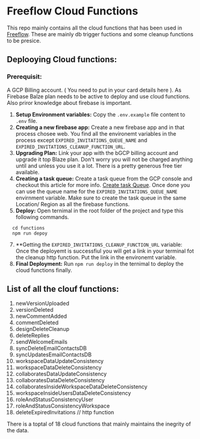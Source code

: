 # Freeflow Cloud Functions 
This repo mainly contains all the cloud functions that has been used in [Freeflow](https://github.com/Rajdip019/freeflow). These are mainly db trigger fuctions and some cleanup functions to be presice.

## Deplooying Cloud functions:
### Prerequisit:
A GCP Billing account. ( You need to put in your card details here ). As Firebase Balze plan needs to be active to deploy and use cloud functions. Also priror knowledge about firebase is important.

1. **Setup Environment variables:** Copy the `.env.example` file content to `.env` file.
2. **Creating a new firebase app:** Create a new firebase app and in that process chosee web. You find all the environemt variables in the process except `EXPIRED_INVITATIONS_QUEUE_NAME` and `EXPIRED_INVITATIONS_CLEANUP_FUNCTION_URL`.
3. **Upgrading Plan:** Link your app with the bGCP billing account and upgrade it top Blaze plan. Don't worry you will not be charged anything until and unless you use it a lot. There is a pretty generous free tier available.
5. **Creating a task queue:** Create a task queue from the GCP console and checkout this article for more info. [Create task Queue](https://cloud.google.com/tasks/docs/creating-queues). Once done you can use the queue name for the `EXPIRED_INVITATIONS_QUEUE_NAME` envirnment variable. Make sure to create the task queue in the same Location/ Region as all the firebase functions.
6. **Deploy:** Open ternimal in the root folder of the project and type this following commands.
 ```
   cd functions
   npm run depoy
```
7. **Getting the `EXPIRED_INVITATIONS_CLEANUP_FUNCTION_URL` variable: Once the deployemt is successfiul you will get a link in your terminal fot the cleanup http function. Put the link in the environemt variable.
8. **Final Deployment:** Run `npm run deploy` in the ternimal to deploy the cloud functions finally.

## List of all the clouf functions:
1. newVersionUploaded
2. versionDeleted
3. newCommentAdded
4. commentDeleted
5. designDeleteCleanup
6. deleteReplies
7. sendWelcomeEmails
8. syncDeleteEmailContactsDB
9. syncUpdatesEmailContactsDB
10. workspaceDataUpdateConsistency
11. workspaceDataDeleteConsistency
12. collaboratesDataUpdateConsistency
13. collaboratesDataDeleteConsistency
14. collaboratesInsideWorkspaceDataDeleteConsistency
15. workspaceInsideUsersDataDeleteConsistency
16. roleAndStatusConsistencyUser
17. roleAndStatusConsistencyWorkspace
18. deleteExpiredInvitations // http function

There is a toptal of 18 cloud functions that mainly maintains the inegrity of the data. 
   
